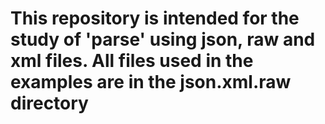 # This repository is intended for the study of 'parse' using json, raw and xml files. All files used in the examples are in the json.xml.raw directory

